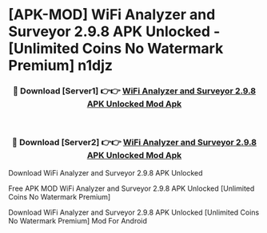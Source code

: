 # [APK-MOD] WiFi Analyzer and Surveyor 2.9.8 APK Unlocked - [Unlimited Coins No Watermark Premium] n1djz



<div align="center">
<h3>🔴 Download [Server1] 👉👉 <a href="https://momento.my/?title=WiFi_Analyzer_and_Surveyor_2.9.8_APK_Unlocked">WiFi Analyzer and Surveyor 2.9.8 APK Unlocked Mod Apk</a></h3><br>

<h3>🔴 Download [Server2] 👉👉 <a href="https://momento.my/?title=WiFi_Analyzer_and_Surveyor_2.9.8_APK_Unlocked">WiFi Analyzer and Surveyor 2.9.8 APK Unlocked Mod Apk</a></h3>
</div>



Download WiFi Analyzer and Surveyor 2.9.8 APK Unlocked 

Free APK MOD WiFi Analyzer and Surveyor 2.9.8 APK Unlocked [Unlimited Coins No Watermark Premium]

Download WiFi Analyzer and Surveyor 2.9.8 APK Unlocked [Unlimited Coins No Watermark Premium] Mod For Android
